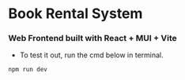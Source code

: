 # Book Rental System
### Web Frontend built with React + MUI + Vite
* To test it out, run the cmd below in terminal.
```
npm run dev
```
